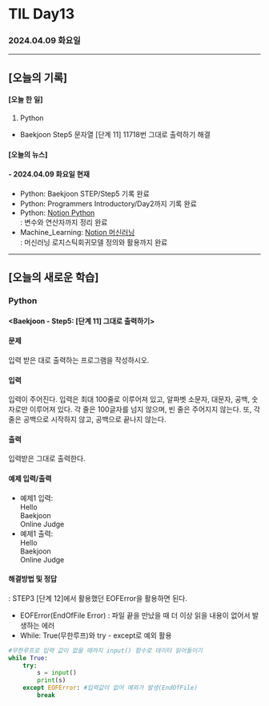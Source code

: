 # TIL Day13
### 2024.04.09 화요일

---

## [오늘의 기록]

#### [오늘 한 일]
1. Python
- Baekjoon Step5 문자열 [단계 11] 11718번 그대로 출력하기 해결

#### [오늘의 뉴스]

#### - 2024.04.09 화요일 현재
- Python: Baekjoon STEP/Step5 기록 완료
- Python: Programmers Introductory/Day2까지 기록 완료  
- Python: [Notion Python](https://handsome-umbrella-c52.notion.site/Python-6d76c849802f40adb35ca7366565e1e8?pvs=4)  
: 변수와 연산자까지 정리 완료
- Machine_Learning: [Notion 머신러닝](https://handsome-umbrella-c52.notion.site/a887c58b105a44d287c8f5d045e56f4e?pvs=4)  
: 머신러닝 로지스틱회귀모델 정의와 활용까지 완료

---
## [오늘의 새로운 학습]
### Python
#### <Baekjoon - Step5: [단계 11] 그대로 출력하기>
#### 문제  
입력 받은 대로 출력하는 프로그램을 작성하시오.
#### 입력
입력이 주어진다. 입력은 최대 100줄로 이루어져 있고, 알파벳 소문자, 대문자, 공백, 숫자로만 이루어져 있다. 각 줄은 100글자를 넘지 않으며, 빈 줄은 주어지지 않는다. 또, 각 줄은 공백으로 시작하지 않고, 공백으로 끝나지 않는다.
#### 출력
입력받은 그대로 출력한다.

#### 예제 입력/출력
 - 예제1 입력:  
        Hello  
        Baekjoon  
        Online Judge
 - 예제1 출력:  
        Hello  
        Baekjoon  
        Online Judge

#### 해결방법 및 정답
: STEP3 [단계 12]에서 활용했던 EOFError을 활용하면 된다.  
- EOFError(EndOfFile Error) : 파일 끝을 만났을 때 더 이상 읽을 내용이 없어서 발생하는 에러  
- While: True(무한루프)와 try - except로 예외 활용
```python
#무한루프로 입력 값이 없을 때까지 input() 함수로 데이터 읽어들이기
while True:
    try:
        s = input()
        print(s)
    except EOFError: #입력값이 없어 예외가 발생(EndOfFile)
        break
```